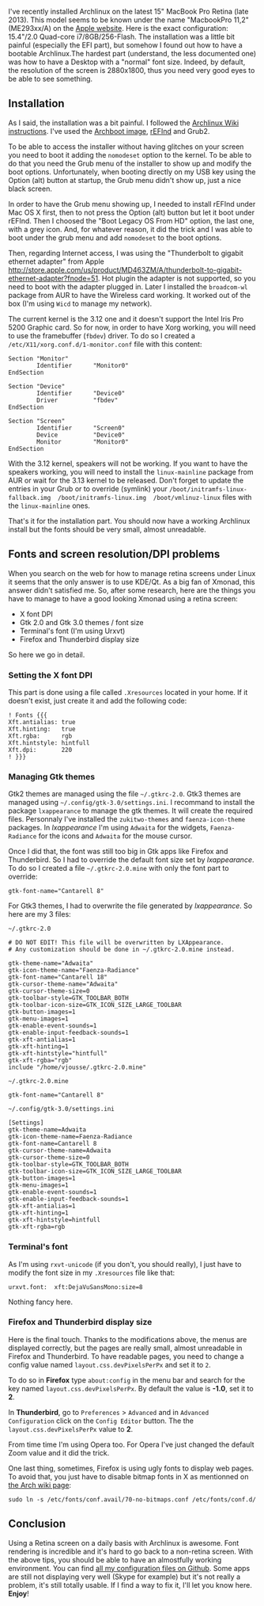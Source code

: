 <!-- 
.. title: Using Archlinux on a Retina (HiDPI) MacBook Pro with Xmonad
.. slug: archlinux-retina-hidpi-macbookpro-xmonad
.. date: 2014-12-08 20:39:20+02:00
.. tags: archlinux, macbook
.. category: 
.. link: 
.. description: 
.. type: text
-->

I've recently installed Archlinux on the latest 15" MacBook Pro Retina (late 2013). This model seems to be known under the name "MacbookPro 11,2" (ME293xx/A) on the [Apple website](http://support.apple.com/kb/ht4132). Here is the exact configuration: 15.4"/2.0 Quad-core i7/8GB/256-Flash. The installation was a little bit painful (especially the EFI part), but somehow I found out how to have a bootable Archlinux.<!-- TEASER_END -->The hardest part (understand, the less documented one) was how to have a Desktop with a "normal" font size. Indeed, by default, the resolution of the screen is 2880x1800, thus you need very good eyes to be able to see something.



## Installation

As I said, the installation was a bit painful. I followed the [Archlinux Wiki instructions](https://wiki.archlinux.org/index.php/MacBookPro11,x). I've used the [Archboot image](https://wiki.archlinux.org/index.php/Archboot), [rEFInd](http://www.rodsbooks.com/refind/) and Grub2.

To be able to access the installer without having glitches on your screen you need to boot it adding the `nomodeset` option to the kernel. To be able to do that you need the Grub menu of the installer to show up and modify the boot options. Unfortunately, when booting directly on my USB key using the Option (alt) button at startup, the Grub menu didn't show up, just a nice black screen.

In order to have the Grub menu showing up, I needed to install rEFInd under Mac OS X first, then to not press the Option (alt) button but let it boot under rEFInd. Then I choosed the "Boot Legacy OS From HD" option, the last one, with a grey icon. And, for whatever reason, it did the trick and I was able to boot under the grub menu and add `nomodeset` to the boot options.

Then, regarding Internet access, I was using the "Thunderbolt to gigabit ethernet adapter" from Apple http://store.apple.com/us/product/MD463ZM/A/thunderbolt-to-gigabit-ethernet-adapter?fnode=51. Hot plugin the adapter is not supported, so you need to boot with the adapter plugged in. Later I installed the `broadcom-wl` package from AUR to have the Wireless card working. It worked out of the box (I'm using `Wicd` to manage my network).

The current kernel is the 3.12 one and it doesn't support the Intel Iris Pro 5200 Graphic card. So for now, in order to have Xorg working, you will need to use the framebuffer (`fbdev`) driver. To do so I created a `/etc/X11/xorg.conf.d/1-monitor.conf` file with this content:

```
Section "Monitor"
        Identifier      "Monitor0"
EndSection

Section "Device"
        Identifier      "Device0"
        Driver          "fbdev"
EndSection

Section "Screen"
        Identifier      "Screen0"
        Device          "Device0"
        Monitor         "Monitor0"
EndSection
```

With the 3.12 kernel, speakers will not be working. If you want to have the speakers working, you will need to install the `linux-mainline` package from AUR or wait for the 3.13 kernel to be released. Don't forget to update the entries in your Grub or to override (symlink) your `/boot/initramfs-linux-fallback.img  /boot/initramfs-linux.img  /boot/vmlinuz-linux` files with the `linux-mainline` ones.

That's it for the installation part. You should now have a working Archlinux install but the fonts should be very small, almost unreadable.


## Fonts and screen resolution/DPI problems

When you search on the web for how to manage retina screens under Linux it seems that the only answer is to use KDE/Qt. As a big fan of Xmonad, this answer didn't satisfied me. So, after some research, here are the things you have to manage to have a good looking Xmonad using a retina screen:

- X font DPI
- Gtk 2.0 and Gtk 3.0 themes / font size
- Terminal's font (I'm using Urxvt)
- Firefox and Thunderbird display size

So here we go in detail.

### Setting the X font DPI

This part is done using a file called `.Xresources` located in your home. If it doesn't exist, just create it and add the following code:

```
! Fonts {{{
Xft.antialias: true
Xft.hinting:   true
Xft.rgba:      rgb
Xft.hintstyle: hintfull
Xft.dpi:       220
! }}}
```

### Managing Gtk themes

Gtk2 themes are managed using the file `~/.gtkrc-2.0`. Gtk3 themes are managed using `~/.config/gtk-3.0/settings.ini`. I recommand to install the package `lxappearance` to manage the gtk themes. It will create the required files. Personnaly I've installed the `zukitwo-themes` and `faenza-icon-theme` packages. In _lxappearance_ I'm using `Adwaita` for the widgets, `Faenza-Radiance` for the icons and `Adwaita` for the mouse cursor.

Once I did that, the font was still too big in Gtk apps like Firefox and Thunderbird. So I had to override the default font size set by _lxappearance_. To do so I created a file `~/.gtkrc-2.0.mine` with only the font part to override:

```
gtk-font-name="Cantarell 8"
```

For Gtk3 themes, I had to overwrite the file generated by _lxappearance_. So here are my 3 files:

`~/.gtkrc-2.0`

```
# DO NOT EDIT! This file will be overwritten by LXAppearance.
# Any customization should be done in ~/.gtkrc-2.0.mine instead.

gtk-theme-name="Adwaita"
gtk-icon-theme-name="Faenza-Radiance"
gtk-font-name="Cantarell 18"
gtk-cursor-theme-name="Adwaita"
gtk-cursor-theme-size=0
gtk-toolbar-style=GTK_TOOLBAR_BOTH
gtk-toolbar-icon-size=GTK_ICON_SIZE_LARGE_TOOLBAR
gtk-button-images=1
gtk-menu-images=1
gtk-enable-event-sounds=1
gtk-enable-input-feedback-sounds=1
gtk-xft-antialias=1
gtk-xft-hinting=1
gtk-xft-hintstyle="hintfull"
gtk-xft-rgba="rgb"
include "/home/vjousse/.gtkrc-2.0.mine"
```

`~/.gtkrc-2.0.mine`

```
gtk-font-name="Cantarell 8"
```

`~/.config/gtk-3.0/settings.ini`

```
[Settings]
gtk-theme-name=Adwaita
gtk-icon-theme-name=Faenza-Radiance
gtk-font-name=Cantarell 8
gtk-cursor-theme-name=Adwaita
gtk-cursor-theme-size=0
gtk-toolbar-style=GTK_TOOLBAR_BOTH
gtk-toolbar-icon-size=GTK_ICON_SIZE_LARGE_TOOLBAR
gtk-button-images=1
gtk-menu-images=1
gtk-enable-event-sounds=1
gtk-enable-input-feedback-sounds=1
gtk-xft-antialias=1
gtk-xft-hinting=1
gtk-xft-hintstyle=hintfull
gtk-xft-rgba=rgb
```

### Terminal's font

As I'm using `rxvt-unicode` (if you don't, you should really), I just have to modify the font size in my `.Xresources` file like that:

```
urxvt.font:  xft:DejaVuSansMono:size=8
```

Nothing fancy here.

### Firefox and Thunderbird display size

Here is the final touch. Thanks to the modifications above, the menus are displayed correctly, but the pages are really small, almost unreadable in Firefox and Thunderbird. To have readable pages, you need to change a config value named `layout.css.devPixelsPerPx` and set it to `2`. 

To do so in __Firefox__ type `about:config` in the menu bar and search for the key named `layout.css.devPixelsPerPx`. By default the value is __-1.0__, set it to __2__. 

In __Thunderbird__, go to `Preferences` > `Advanced` and in `Advanced Configuration` click on the `Config Editor` button. The the `layout.css.devPixelsPerPx` value to __2__.

From time time I'm using Opera too. For Opera I've just changed the default Zoom value and it did the trick.

One last thing, sometimes, Firefox is using ugly fonts to display web pages. To avoid that, you just have to disable bitmap fonts in X as mentionned on [the Arch wiki page](https://wiki.archlinux.org/index.php/firefox#Firefox_uses_ugly_fonts_on_certain_web_pages):

```
sudo ln -s /etc/fonts/conf.avail/70-no-bitmaps.conf /etc/fonts/conf.d/
```


## Conclusion

Using a Retina screen on a daily basis with Archlinux is awesome. Font rendering is incredible and it's hard to go back to a non-retina screen. With the above tips, you should be able to have an almostfully working environment. You can find [all my configuration files on Github](https://github.com/vjousse/dotfiles). Some apps are still not displaying very well (Skype for example) but it's not really a problem, it's still totally usable. If I find a way to fix it, I'll let you know here. __Enjoy__!
